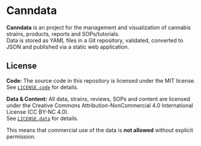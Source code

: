 # Canndata

**Canndata** is an project for the management and visualization of cannabis strains, products, reports and SOPs/tutorials.  
Data is stored as YAML files in a Git repository, validated, converted to JSON and published via a static web application.

## License

**Code:** 
The source code in this repository is licensed under the MIT license.  
See [`LICENSE.code`](./LICENSE.code) for details.

**Data & Content:** 
All data, strains, reviews, SOPs and content are licensed under the Creative Commons Attribution-NonCommercial 4.0 International License (CC BY-NC 4.0).  
See [`LICENSE.data`](./LICENSE.data) for details.

This means that commercial use of the data is **not allowed** without explicit permission.